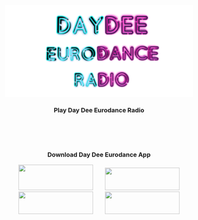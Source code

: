 <p align="center">
<img src="https://github.com/ngrock90/DayDeeEurodanceRadioApp/raw/master/1024x500.png" /><br><center><h3>Play Day Dee Eurodance Radio<h3> <br><!-- BEGINS: AUTO-GENERATED MUSES RADIO PLAYER CODE -->
<script type="text/javascript" src="https://hosted.muses.org/mrp.js"></script>
<script type="text/javascript">
MRP.insert({
'url':'https://daydeeeurodance.stream.laut.fm/daydeeeurodance',
'codec':'mp3',
'volume':100,
'autoplay':false,
'jsevents':true,
'buffering':0,
'title':'Day Dee Eurodance',
'wmode':'transparent',
'skin':'universelle',
'width':155,
'height':65
});
</script>
<!-- ENDS: AUTO-GENERATED MUSES RADIO PLAYER CODE --><br><div id="song"></div>

<script type="text/html" id="song_template" charset="utf-8">
  <%= this.title %> - <%= this.artist.name %> (<%= this.started_at.humanTimeLong() %> - <%= this.ends_at.humanTimeLong() %>)
</script>

<script type="text/javascript" charset="utf-8">
  laut.fm.station('daydeeeurodance').current_song({container:'song', template:'song_template'}, true);
</script><br>
  
<p align="center"> Download Day Dee Eurodance App<br>

<p align="center"><a href="https://amzn.to/2RsvLTM" imageanchor="1" style="margin-left: 1em; margin-right: 1em;"><img border="0" data-original-height="191" data-original-width="65" height="68" src="https://1.bp.blogspot.com/-1hwWPVaTEHM/YP7Nk0Zv-bI/AAAAAAAABFc/rIGs4blwO581JXzLUfefcGLnTxswehSDgCLcBGAsYHQ/w200-h68/amazon-apps-store-en.png" width="200" /></a><a href="http://bit.ly/daydeeapp"  title="App" imageanchor="1" style="margin-left: 1em; margin-right: 1em;"><img border="0" data-original-height="828" data-original-width="829" height="60" src="https://cdn.onlineradiobox.com/img/google-play-badge2_en.png" width="200" /></a><br /><a href="http://apps.samsung.com/appquery/appDetail.as?appId=codlab.daydeeeurodanceradio"  title="App" imageanchor="1" style="margin-left: 1em; margin-right: 1em;"><img border="0" data-original-height="828" data-original-width="829" height="60" src="https://1.bp.blogspot.com/-oz5a1xHWGQs/YP7TfII5TLI/AAAAAAAABFk/YNEtuwzY8MAV6w2P_lSmyMHwkxZDJv3IACLcBGAsYHQ/s16000/galaxy_apps_badge_black.png" width="200"/></a><a href="https://appgallery.huawei.com/#/app/C103030591"  title="App" imageanchor="1" style="margin-left: 1em; margin-right: 1em;"><img border="0" data-original-height="" data-original-width="" height="60" src="https://1.bp.blogspot.com/-F8S1qzOSKgg/YP7LVDbVL_I/AAAAAAAABFY/xVSLUQOyH5cwoWKzX588376QnAKQl-txwCPcBGAYYCw/s16000/appgallery.png" width="200" /></a>
